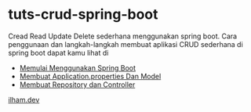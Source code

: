 # tuts-crud-spring-boot

Cread Read Update Delete sederhana menggunakan spring boot. Cara penggunaan dan langkah-langkah membuat aplikasi CRUD sederhana di spring boot dapat kamu lihat di 

* [Memulai Menggunakan Spring Boot](https://ilham.dev/memulai-menggunakan-spring-boot/)
* [Membuat Application.properties Dan Model](https://ilham.dev/membuat-aplikasi-crud-sederhana-menggunakan-framework-spring-boot-application-properties-model/)
* [Membuat Repository dan Controller](https://ilham.dev/membuat-aplikasi-crud-sederhana-menggunakan-framework-spring-boot-repository-dan-controller/)

[ilham.dev](https://ilham.dev/)